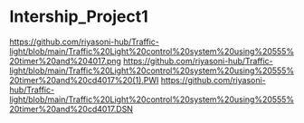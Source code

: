 # Intership_Project1
https://github.com/riyasoni-hub/Traffic-light/blob/main/Traffic%20Light%20control%20system%20using%20555%20timer%20and%204017.png
https://github.com/riyasoni-hub/Traffic-light/blob/main/Traffic%20Light%20control%20system%20using%20555%20timer%20and%20cd4017%20(1).PWI
https://github.com/riyasoni-hub/Traffic-light/blob/main/Traffic%20Light%20control%20system%20using%20555%20timer%20and%20cd4017.DSN
